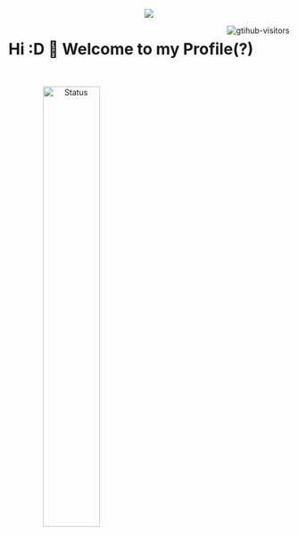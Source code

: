 <p align="center">
  <img src="https://capsule-render.vercel.app/api?type=Waving&color=timeGradient&height=200&animation=fadeIn&section=header&text=Shizoukia-XY&fontSize=60">
</p>

<a href="https://github.com/Charmve/computer-vision-in-action">
    <img align="right" src="https://komarev.com/ghpvc/?username=Shizoukia&label=Visitors&color=red&style=flat&logo=github" alt="gtihub-visitors" />
</a>

<p align="center">
  <h1> Hi :D 👋 Welcome to my Profile(?)
  </h1>
</p>

<br>

<p align="center">
  <a href="https://github.com/Shizoukia" class="rich-diff-level-one">
    <img align="left" width="45%" src="https://github-readme-stats.vercel.app/api?username=Shizoukia&show_icons=true" alt="Status" >
  </a>
</p>



